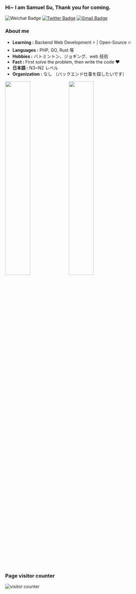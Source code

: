 ### Hi~ I am Samuel Su, Thank you for coming.

![Weichat Badge](https://img.shields.io/badge/-suhanyujie-58CC02?style=flat-square&logo=wechat&logoColor=white&link=https://twitter.com/suhanyujie) 
[![Twitter Badge](https://img.shields.io/badge/-suhanyujie-1ca0f1?style=flat-square&logo=twitter&logoColor=white&link=https://twitter.com/suhanyujie)](https://twitter.com/suhanyujie) 
[![Gmail Badge](https://img.shields.io/badge/M-qqMail-blue)](mailto:suhanyujie@qq.com)

### About me

-  **Learning :** Backend Web Development :zap: | Open-Source :fire:	
-  **Languages :** PHP, GO, Rust 等
-  **Hobbies :** バトミントン、ジョギング、web 技術
-  **Fact :** First solve the problem, then write the code :heart:
-  **日本語 :** N3~N2 レベル 
-  **Organization :** なし （バックエンド仕事を探したいです）

<p align="left">
  <img src="https://github-readme-stats.vercel.app/api?username=suhanyujie&show_icons=true&layout=compact&theme=radical" style="width: 40%; max-width: 40%; min-width: 40%;">
  <img src="https://github-readme-stats.vercel.app/api/top-langs/?username=suhanyujie&layout=compact&count_private=true&theme=radical" style="width: 40%; max-width: 40%; min-width: 40%;">
</p>


### Page visitor counter

![visitor counter](https://profile-counter.glitch.me/suhanyujie/count.svg)
